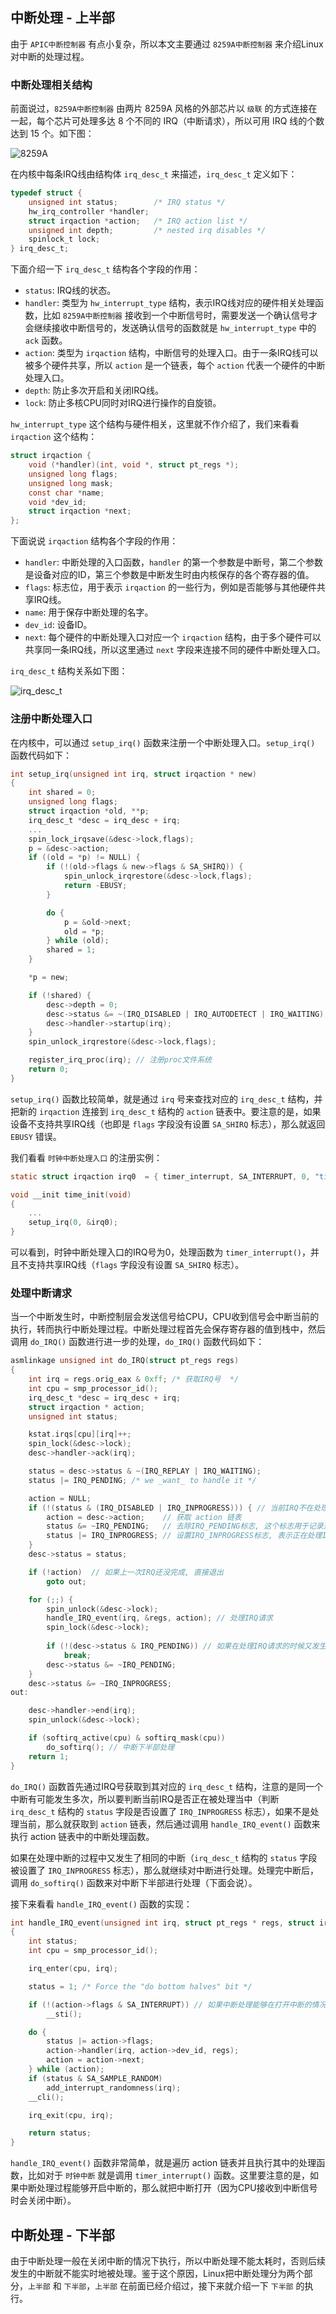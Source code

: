 ## 中断处理 - 上半部

由于 `APIC中断控制器` 有点小复杂，所以本文主要通过 `8259A中断控制器` 来介绍Linux对中断的处理过程。

### 中断处理相关结构

前面说过，`8259A中断控制器` 由两片 8259A 风格的外部芯片以 `级联` 的方式连接在一起，每个芯片可处理多达 8 个不同的 IRQ（中断请求），所以可用 IRQ 线的个数达到 15 个。如下图：

![8259A](https://raw.githubusercontent.com/liexusong/linux-source-code-analyze/master/images/8259A.png)

在内核中每条IRQ线由结构体 `irq_desc_t` 来描述，`irq_desc_t` 定义如下：
```c
typedef struct {
    unsigned int status;        /* IRQ status */
    hw_irq_controller *handler;
    struct irqaction *action;   /* IRQ action list */
    unsigned int depth;         /* nested irq disables */
    spinlock_t lock;
} irq_desc_t;
```
下面介绍一下 `irq_desc_t` 结构各个字段的作用：
* `status`: IRQ线的状态。
* `handler`: 类型为 `hw_interrupt_type` 结构，表示IRQ线对应的硬件相关处理函数，比如 `8259A中断控制器` 接收到一个中断信号时，需要发送一个确认信号才会继续接收中断信号的，发送确认信号的函数就是 `hw_interrupt_type` 中的 `ack` 函数。
* `action`: 类型为 `irqaction` 结构，中断信号的处理入口。由于一条IRQ线可以被多个硬件共享，所以 `action` 是一个链表，每个 `action` 代表一个硬件的中断处理入口。
* `depth`: 防止多次开启和关闭IRQ线。
* `lock`: 防止多核CPU同时对IRQ进行操作的自旋锁。

`hw_interrupt_type` 这个结构与硬件相关，这里就不作介绍了，我们来看看 `irqaction` 这个结构：
```c
struct irqaction {
    void (*handler)(int, void *, struct pt_regs *);
    unsigned long flags;
    unsigned long mask;
    const char *name;
    void *dev_id;
    struct irqaction *next;
};
```
下面说说 `irqaction` 结构各个字段的作用：
* `handler`: 中断处理的入口函数，`handler` 的第一个参数是中断号，第二个参数是设备对应的ID，第三个参数是中断发生时由内核保存的各个寄存器的值。
* `flags`: 标志位，用于表示 `irqaction` 的一些行为，例如是否能够与其他硬件共享IRQ线。
* `name`: 用于保存中断处理的名字。
* `dev_id`: 设备ID。
* `next`: 每个硬件的中断处理入口对应一个 `irqaction` 结构，由于多个硬件可以共享同一条IRQ线，所以这里通过 `next` 字段来连接不同的硬件中断处理入口。

`irq_desc_t` 结构关系如下图：

![irq_desc_t](https://raw.githubusercontent.com/liexusong/linux-source-code-analyze/master/images/irq_desc_t.jpg)

### 注册中断处理入口
在内核中，可以通过 `setup_irq()` 函数来注册一个中断处理入口。`setup_irq()` 函数代码如下：
```c
int setup_irq(unsigned int irq, struct irqaction * new)
{
    int shared = 0;
    unsigned long flags;
    struct irqaction *old, **p;
    irq_desc_t *desc = irq_desc + irq;
    ...
    spin_lock_irqsave(&desc->lock,flags);
    p = &desc->action;
    if ((old = *p) != NULL) {
        if (!(old->flags & new->flags & SA_SHIRQ)) {
            spin_unlock_irqrestore(&desc->lock,flags);
            return -EBUSY;
        }

        do {
            p = &old->next;
            old = *p;
        } while (old);
        shared = 1;
    }

    *p = new;

    if (!shared) {
        desc->depth = 0;
        desc->status &= ~(IRQ_DISABLED | IRQ_AUTODETECT | IRQ_WAITING);
        desc->handler->startup(irq);
    }
    spin_unlock_irqrestore(&desc->lock,flags);

    register_irq_proc(irq); // 注册proc文件系统
    return 0;
}
```
`setup_irq()` 函数比较简单，就是通过 `irq` 号来查找对应的 `irq_desc_t` 结构，并把新的 `irqaction` 连接到 `irq_desc_t` 结构的 `action` 链表中。要注意的是，如果设备不支持共享IRQ线（也即是 `flags` 字段没有设置 `SA_SHIRQ` 标志），那么就返回 `EBUSY` 错误。

我们看看 `时钟中断处理入口` 的注册实例：
```c
static struct irqaction irq0  = { timer_interrupt, SA_INTERRUPT, 0, "timer", NULL, NULL};

void __init time_init(void)
{
    ...
    setup_irq(0, &irq0);
}
```
可以看到，时钟中断处理入口的IRQ号为0，处理函数为 `timer_interrupt()`，并且不支持共享IRQ线（`flags` 字段没有设置 `SA_SHIRQ` 标志）。

### 处理中断请求
当一个中断发生时，中断控制层会发送信号给CPU，CPU收到信号会中断当前的执行，转而执行中断处理过程。中断处理过程首先会保存寄存器的值到栈中，然后调用 `do_IRQ()` 函数进行进一步的处理，`do_IRQ()` 函数代码如下：
```c
asmlinkage unsigned int do_IRQ(struct pt_regs regs)
{
    int irq = regs.orig_eax & 0xff; /* 获取IRQ号  */
    int cpu = smp_processor_id();
    irq_desc_t *desc = irq_desc + irq;
    struct irqaction * action;
    unsigned int status;

    kstat.irqs[cpu][irq]++;
    spin_lock(&desc->lock);
    desc->handler->ack(irq);

    status = desc->status & ~(IRQ_REPLAY | IRQ_WAITING);
    status |= IRQ_PENDING; /* we _want_ to handle it */

    action = NULL;
    if (!(status & (IRQ_DISABLED | IRQ_INPROGRESS))) { // 当前IRQ不在处理中
        action = desc->action;    // 获取 action 链表
        status &= ~IRQ_PENDING;   // 去除IRQ_PENDING标志, 这个标志用于记录是否在处理IRQ请求的时候又发生了中断
        status |= IRQ_INPROGRESS; // 设置IRQ_INPROGRESS标志, 表示正在处理IRQ
    }
    desc->status = status;

    if (!action)  // 如果上一次IRQ还没完成, 直接退出
        goto out;

    for (;;) {
        spin_unlock(&desc->lock);
        handle_IRQ_event(irq, &regs, action); // 处理IRQ请求
        spin_lock(&desc->lock);
        
        if (!(desc->status & IRQ_PENDING)) // 如果在处理IRQ请求的时候又发生了中断, 继续处理IRQ请求
            break;
        desc->status &= ~IRQ_PENDING;
    }
    desc->status &= ~IRQ_INPROGRESS;
out:

    desc->handler->end(irq);
    spin_unlock(&desc->lock);

    if (softirq_active(cpu) & softirq_mask(cpu))
        do_softirq(); // 中断下半部处理
    return 1;
}
```
`do_IRQ()` 函数首先通过IRQ号获取到其对应的 `irq_desc_t` 结构，注意的是同一个中断有可能发生多次，所以要判断当前IRQ是否正在被处理当中（判断 `irq_desc_t` 结构的 `status` 字段是否设置了 `IRQ_INPROGRESS` 标志），如果不是处理当前，那么就获取到 `action` 链表，然后通过调用 `handle_IRQ_event()` 函数来执行 action 链表中的中断处理函数。

如果在处理中断的过程中又发生了相同的中断（`irq_desc_t` 结构的 `status` 字段被设置了 `IRQ_INPROGRESS` 标志），那么就继续对中断进行处理。处理完中断后，调用 `do_softirq()` 函数来对中断下半部进行处理（下面会说）。

接下来看看 `handle_IRQ_event()` 函数的实现：
```c
int handle_IRQ_event(unsigned int irq, struct pt_regs * regs, struct irqaction * action)
{
    int status;
    int cpu = smp_processor_id();

    irq_enter(cpu, irq);

    status = 1; /* Force the "do bottom halves" bit */

    if (!(action->flags & SA_INTERRUPT)) // 如果中断处理能够在打开中断的情况下执行, 那么就打开中断
        __sti();

    do {
        status |= action->flags;
        action->handler(irq, action->dev_id, regs);
        action = action->next;
    } while (action);
    if (status & SA_SAMPLE_RANDOM)
        add_interrupt_randomness(irq);
    __cli();

    irq_exit(cpu, irq);

    return status;
}
```
`handle_IRQ_event()` 函数非常简单，就是遍历 action 链表并且执行其中的处理函数，比如对于 `时钟中断` 就是调用 `timer_interrupt()` 函数。这里要注意的是，如果中断处理过程能够开启中断的，那么就把中断打开（因为CPU接收到中断信号时会关闭中断）。

## 中断处理 - 下半部

由于中断处理一般在关闭中断的情况下执行，所以中断处理不能太耗时，否则后续发生的中断就不能实时地被处理。鉴于这个原因，Linux把中断处理分为两个部分，`上半部` 和 `下半部`，`上半部` 在前面已经介绍过，接下来就介绍一下 `下半部` 的执行。

